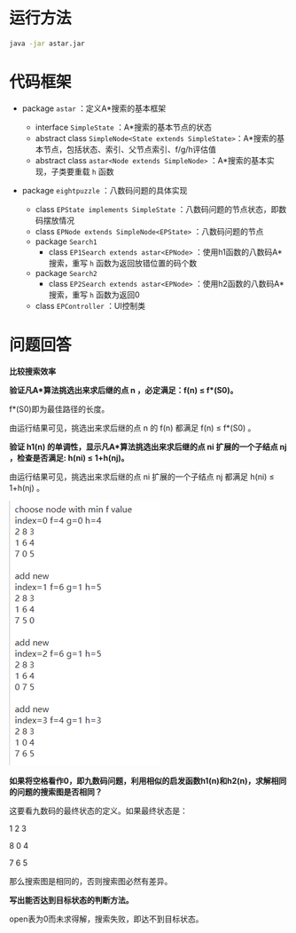 # 运行方法

```sh
java -jar astar.jar
```



# 代码框架

- package `astar` ：定义A*搜索的基本框架
  - interface `SimpleState` ：A*搜索的基本节点的状态
  - abstract class `SimpleNode<State extends SimpleState>`：A*搜索的基本节点，包括状态、索引、父节点索引、f/g/h评估值
  - abstract class `astar<Node extends SimpleNode>` ：A*搜索的基本实现，子类要重载 `h` 函数

- package `eightpuzzle` ：八数码问题的具体实现
  - class `EPState implements SimpleState` ：八数码问题的节点状态，即数码摆放情况
  - class `EPNode extends SimpleNode<EPState>` ：八数码问题的节点
  - package `Search1` 
    - class `EP1Search extends astar<EPNode>` ：使用h1函数的八数码A*搜索，重写 `h` 函数为返回放错位置的码个数
  - package `Search2` 
    - class `EP2Search extends astar<EPNode>` ：使用h2函数的八数码A*搜索，重写 `h` 函数为返回0
  - class `EPController` ：UI控制类



# 问题回答

**比较搜索效率**





**验证凡A\*算法挑选出来求后继的点 n ，必定满足：f(n) ≤  f\*(S0)。**

f\*(S0)即为最佳路径的长度。

由运行结果可见，挑选出来求后继的点 n 的 f(n) 都满足 f(n) ≤  f\*(S0) 。



**验证 h1(n) 的单调性，显示凡A*算法挑选出来求后继的点 ni 扩展的一个子结点 nj ，检查是否满足:
h(ni) ≤ 1+h(nj)。**

由运行结果可见，挑选出来求后继的点 ni 扩展的一个子结点 nj 都满足 h(ni) ≤ 1+h(nj) 。

![](report/hn.png)

**如果将空格看作0，即九数码问题，利用相似的启发函数h1(n)和h2(n)，求解相同的问题的搜索图是否相同？**

这要看九数码的最终状态的定义。如果最终状态是：

1 2 3

8 0 4

7 6 5

那么搜索图是相同的，否则搜索图必然有差异。



**写出能否达到目标状态的判断方法。**

open表为0而未求得解，搜索失败，即达不到目标状态。